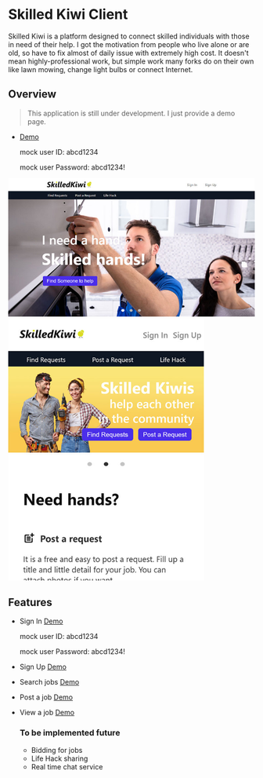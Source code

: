 # Skilled Kiwi Client

Skilled Kiwi is a platform designed to connect skilled individuals with those in need of their help. I got the motivation from people who live alone or are old, so have to fix almost of daily issue with extremely high cost. It doesn't mean highly-professional work, but simple work many forks do on their own like lawn mowing, change light bulbs or connect Internet.

## Overview

> This application is still under development. I just provide a demo page.

- [Demo](http://skilledkiwi.netlify.app/)

  mock user ID: abcd1234

  mock user Password: abcd1234!

<img width="800" src="./public/screenshot/1.jpg">

<img width="400" src="./public/screenshot/2.jpg">

## Features

- Sign In [Demo](http://skilledkiwi.netlify.app/sign_in)

  mock user ID: abcd1234

  mock user Password: abcd1234!

- Sign Up [Demo](http://skilledkiwi.netlify.app/sign_up)
- Search jobs [Demo](http://skilledkiwi.netlify.app/find_requests)
- Post a job [Demo](https://skilledkiwi.netlify.app/post_request)
- View a job [Demo](https://skilledkiwi.netlify.app/request/2)

  ### To be implemented future

  - Bidding for jobs
  - Life Hack sharing
  - Real time chat service
